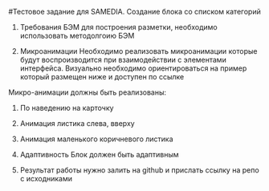 #Тестовое задание для SAMEDIA. Создание блока со списком категорий

1. Требования БЭМ
для построения разметки, необходимо использовать методолгоию БЭМ

2. Микроанимации
Необходимо реализовать микроанимации которые будут воспроизводится при взаимодействии с элементами интерфейса. Визуально необходимо ориентироваться на пример который размещен ниже и доступен по ссылке

Микро-анимации должны быть реализованы:

1. По наведению на карточку
2. Анимация листика слева, вверху
3. Анимация маленького коричневого листика

3. Адаптивность
Блок должен быть адаптивным

4. Результат работы нужно залить на github и прислать ссылку на репо с исходниками